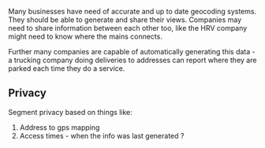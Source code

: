 Many businesses have need of accurate and up to date geocoding systems.
They should be able to generate and share their views.
Companies may need to share information between each other too, like the HRV company might need to know where the mains connects.

Further many companies are capable of automatically generating this data - a trucking company doing deliveries to addresses can report where they are parked each time they do a service.

## Privacy
Segment privacy based on things like:
1. Address to gps mapping
2. Access times - when the info was last generated ?